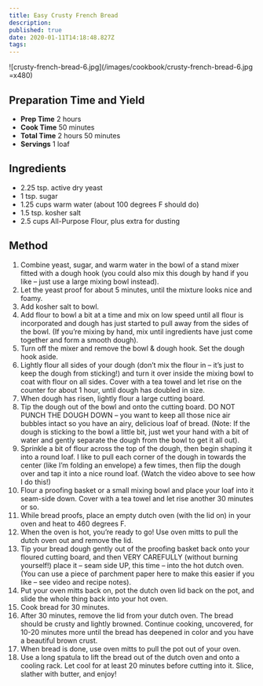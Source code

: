 ```yaml
---
title: Easy Crusty French Bread
description: 
published: true
date: 2020-01-11T14:18:48.827Z
tags: 
---
```


![crusty-french-bread-6.jpg](/images/cookbook/crusty-french-bread-6.jpg =x480)

## Preparation Time and Yield

- **Prep Time** 2 hours
- **Cook Time** 50 minutes
- **Total Time** 2 hours 50 minutes
- **Servings** 1 loaf
  &nbsp;

## Ingredients

- 2.25 tsp. active dry yeast
- 1 tsp. sugar
- 1.25 cups warm water (about 100 degrees F should do)
- 1.5 tsp. kosher salt
- 2.5 cups All-Purpose Flour, plus extra for dusting
  &nbsp;

## Method

1. Combine yeast, sugar, and warm water in the bowl of a stand mixer fitted with a dough hook (you could also mix this dough by hand if you like – just use a large mixing bowl instead).
2. Let the yeast proof for about 5 minutes, until the mixture looks nice and foamy.
3. Add kosher salt to bowl.
4. Add flour to bowl a bit at a time and mix on low speed until all flour is incorporated and dough has just started to pull away from the sides of the bowl. (If you’re mixing by hand, mix until ingredients have just come together and form a smooth dough).
5. Turn off the mixer and remove the bowl & dough hook. Set the dough hook aside.
6. Lightly flour all sides of your dough (don’t mix the flour in – it’s just to keep the dough from sticking!) and turn it over inside the mixing bowl to coat with flour on all sides. Cover with a tea towel and let rise on the counter for about 1 hour, until dough has doubled in size.
7. When dough has risen, lightly flour a large cutting board.
8. Tip the dough out of the bowl and onto the cutting board. DO NOT PUNCH THE DOUGH DOWN – you want to keep all those nice air bubbles intact so you have an airy, delicious loaf of bread. (Note: If the dough is sticking to the bowl a little bit, just wet your hand with a bit of water and gently separate the dough from the bowl to get it all out).
9. Sprinkle a bit of flour across the top of the dough, then begin shaping it into a round loaf. I like to pull each corner of the dough in towards the center (like I’m folding an envelope) a few times, then flip the dough over and tap it into a nice round loaf. (Watch the video above to see how I do this!)
10. Flour a proofing basket or a small mixing bowl and place your loaf into it seam-side down. Cover with a tea towel and let rise another 30 minutes or so.
11. While bread proofs, place an empty dutch oven (with the lid on) in your oven and heat to 460 degrees F.
12. When the oven is hot, you’re ready to go! Use oven mitts to pull the dutch oven out and remove the lid.
13. Tip your bread dough gently out of the proofing basket back onto your floured cutting board, and then VERY CAREFULLY (without burning yourself!) place it – seam side UP, this time – into the hot dutch oven. (You can use a piece of parchment paper here to make this easier if you like – see video and recipe notes).
14. Put your oven mitts back on, pot the dutch oven lid back on the pot, and slide the whole thing back into your hot oven.
15. Cook bread for 30 minutes.
16. After 30 minutes, remove the lid from your dutch oven. The bread should be crusty and lightly browned. Continue cooking, uncovered, for 10-20 minutes more until the bread has deepened in color and you have a beautiful brown crust.
17. When bread is done, use oven mitts to pull the pot out of your oven.
18. Use a long spatula to lift the bread out of the dutch oven and onto a cooling rack. Let cool for at least 20 minutes before cutting into it. Slice, slather with butter, and enjoy!

